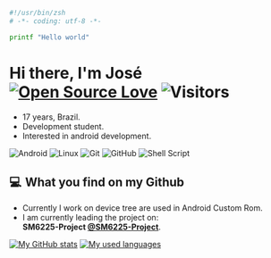```bash
#!/usr/bin/zsh
# -*- coding: utf-8 -*-

printf "Hello world"
```

# Hi there, I'm José [![Open Source Love](https://badges.frapsoft.com/os/v1/open-source.svg?v=102)](https://github.com/ellerbrock/open-source-badge/) ![Visitors](https://visitor-badge.laobi.icu/badge?page_id=JoseXda.JoseXda)
- 17 years, Brazil.
- Development student.
- Interested in android development.

<img alt="Android" src="https://img.shields.io/badge/Android-3DDC84?style=for-the-badge&logo=android&logoColor=white" /> <img alt="Linux" src="https://img.shields.io/badge/Linux-FCC624?style=for-the-badge&logo=linux&logoColor=black"> <img alt="Git" src="https://img.shields.io/badge/git-%23F05033.svg?style=for-the-badge&logo=git&logoColor=white"/> <img alt="GitHub" src="https://img.shields.io/badge/github-%23121011.svg?style=for-the-badge&logo=github&logoColor=white"/> <img alt="Shell Script" src="https://img.shields.io/badge/shell_script-%23121011.svg?style=for-the-badge&logo=gnu-bash&logoColor=white"/>

## 💻  What you find on my Github
- Currently I work on device tree are used in Android Custom Rom.
- I am currently leading the project on:
  <br>
   **SM6225-Project [@SM6225-Project](https://github.com/SM6225-Project)**.
  
[![My GitHub stats](https://github-readme-stats-git-masterrstaa-rickstaa.vercel.app/api?username=JoseXda&show_icons=true&theme=github_dark&hide_border=true)](https://github.com/JoseXda)
[![My used languages](https://github-readme-stats-git-masterrstaa-rickstaa.vercel.app/api/top-langs/?username=JoseXda&langs_count=8&theme=github_dark&hide_border=true&layout=compact)](https://github.com/JoseXda)
